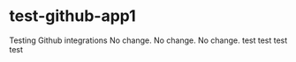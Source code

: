 # test-github-app1
Testing Github integrations
No change.
No change.
No change.
test
test
test
test
